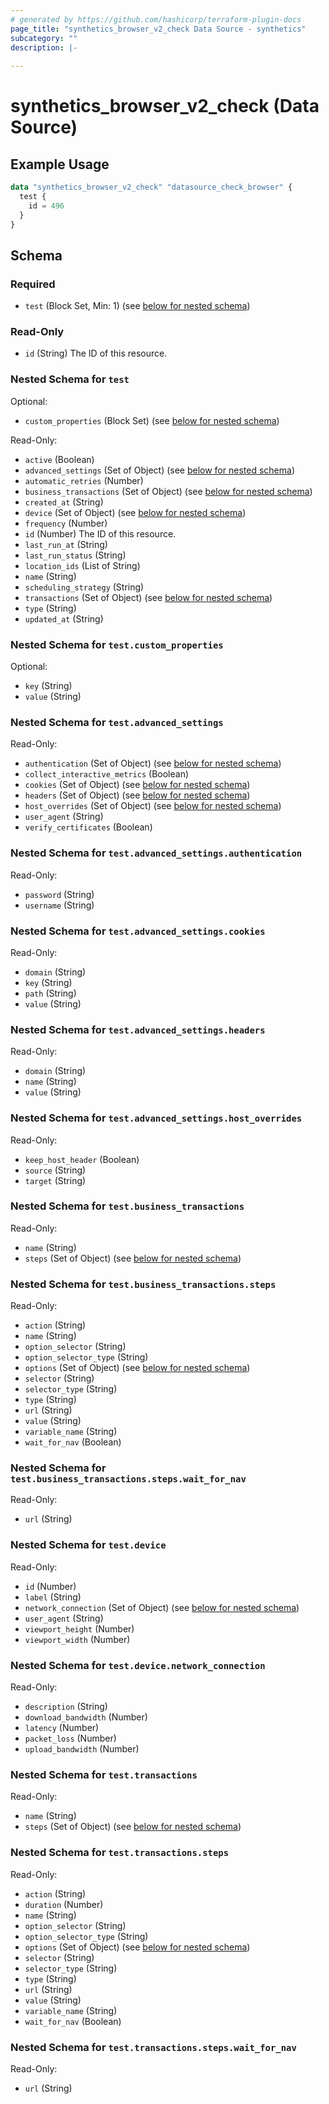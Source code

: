 ```yaml
---
# generated by https://github.com/hashicorp/terraform-plugin-docs
page_title: "synthetics_browser_v2_check Data Source - synthetics"
subcategory: ""
description: |-
  
---
```


# synthetics_browser_v2_check (Data Source)



## Example Usage

```terraform
data "synthetics_browser_v2_check" "datasource_check_browser" {
  test {
    id = 496
  }
}
```

<!-- schema generated by tfplugindocs -->
## Schema

### Required

- `test` (Block Set, Min: 1) (see [below for nested schema](#nestedblock--test))

### Read-Only

- `id` (String) The ID of this resource.

<a id="nestedblock--test"></a>
### Nested Schema for `test`

Optional:

- `custom_properties` (Block Set) (see [below for nested schema](#nestedblock--test--custom_properties))

Read-Only:

- `active` (Boolean)
- `advanced_settings` (Set of Object) (see [below for nested schema](#nestedatt--test--advanced_settings))
- `automatic_retries` (Number)
- `business_transactions` (Set of Object) (see [below for nested schema](#nestedatt--test--business_transactions))
- `created_at` (String)
- `device` (Set of Object) (see [below for nested schema](#nestedatt--test--device))
- `frequency` (Number)
- `id` (Number) The ID of this resource.
- `last_run_at` (String)
- `last_run_status` (String)
- `location_ids` (List of String)
- `name` (String)
- `scheduling_strategy` (String)
- `transactions` (Set of Object) (see [below for nested schema](#nestedatt--test--transactions))
- `type` (String)
- `updated_at` (String)

<a id="nestedblock--test--custom_properties"></a>
### Nested Schema for `test.custom_properties`

Optional:

- `key` (String)
- `value` (String)


<a id="nestedatt--test--advanced_settings"></a>
### Nested Schema for `test.advanced_settings`

Read-Only:

- `authentication` (Set of Object) (see [below for nested schema](#nestedobjatt--test--advanced_settings--authentication))
- `collect_interactive_metrics` (Boolean)
- `cookies` (Set of Object) (see [below for nested schema](#nestedobjatt--test--advanced_settings--cookies))
- `headers` (Set of Object) (see [below for nested schema](#nestedobjatt--test--advanced_settings--headers))
- `host_overrides` (Set of Object) (see [below for nested schema](#nestedobjatt--test--advanced_settings--host_overrides))
- `user_agent` (String)
- `verify_certificates` (Boolean)

<a id="nestedobjatt--test--advanced_settings--authentication"></a>
### Nested Schema for `test.advanced_settings.authentication`

Read-Only:

- `password` (String)
- `username` (String)


<a id="nestedobjatt--test--advanced_settings--cookies"></a>
### Nested Schema for `test.advanced_settings.cookies`

Read-Only:

- `domain` (String)
- `key` (String)
- `path` (String)
- `value` (String)


<a id="nestedobjatt--test--advanced_settings--headers"></a>
### Nested Schema for `test.advanced_settings.headers`

Read-Only:

- `domain` (String)
- `name` (String)
- `value` (String)


<a id="nestedobjatt--test--advanced_settings--host_overrides"></a>
### Nested Schema for `test.advanced_settings.host_overrides`

Read-Only:

- `keep_host_header` (Boolean)
- `source` (String)
- `target` (String)



<a id="nestedatt--test--business_transactions"></a>
### Nested Schema for `test.business_transactions`

Read-Only:

- `name` (String)
- `steps` (Set of Object) (see [below for nested schema](#nestedobjatt--test--business_transactions--steps))

<a id="nestedobjatt--test--business_transactions--steps"></a>
### Nested Schema for `test.business_transactions.steps`

Read-Only:

- `action` (String)
- `name` (String)
- `option_selector` (String)
- `option_selector_type` (String)
- `options` (Set of Object) (see [below for nested schema](#nestedobjatt--test--business_transactions--steps--options))
- `selector` (String)
- `selector_type` (String)
- `type` (String)
- `url` (String)
- `value` (String)
- `variable_name` (String)
- `wait_for_nav` (Boolean)

<a id="nestedobjatt--test--business_transactions--steps--options"></a>
### Nested Schema for `test.business_transactions.steps.wait_for_nav`

Read-Only:

- `url` (String)




<a id="nestedatt--test--device"></a>
### Nested Schema for `test.device`

Read-Only:

- `id` (Number)
- `label` (String)
- `network_connection` (Set of Object) (see [below for nested schema](#nestedobjatt--test--device--network_connection))
- `user_agent` (String)
- `viewport_height` (Number)
- `viewport_width` (Number)

<a id="nestedobjatt--test--device--network_connection"></a>
### Nested Schema for `test.device.network_connection`

Read-Only:

- `description` (String)
- `download_bandwidth` (Number)
- `latency` (Number)
- `packet_loss` (Number)
- `upload_bandwidth` (Number)



<a id="nestedatt--test--transactions"></a>
### Nested Schema for `test.transactions`

Read-Only:

- `name` (String)
- `steps` (Set of Object) (see [below for nested schema](#nestedobjatt--test--transactions--steps))

<a id="nestedobjatt--test--transactions--steps"></a>
### Nested Schema for `test.transactions.steps`

Read-Only:

- `action` (String)
- `duration` (Number)
- `name` (String)
- `option_selector` (String)
- `option_selector_type` (String)
- `options` (Set of Object) (see [below for nested schema](#nestedobjatt--test--transactions--steps--options))
- `selector` (String)
- `selector_type` (String)
- `type` (String)
- `url` (String)
- `value` (String)
- `variable_name` (String)
- `wait_for_nav` (Boolean)

<a id="nestedobjatt--test--transactions--steps--options"></a>
### Nested Schema for `test.transactions.steps.wait_for_nav`

Read-Only:

- `url` (String)


